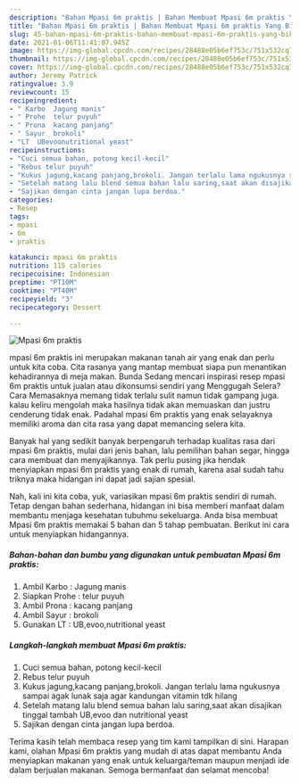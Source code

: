 ```yaml
---
description: "Bahan Mpasi 6m praktis | Bahan Membuat Mpasi 6m praktis Yang Bikin Ngiler"
title: "Bahan Mpasi 6m praktis | Bahan Membuat Mpasi 6m praktis Yang Bikin Ngiler"
slug: 45-bahan-mpasi-6m-praktis-bahan-membuat-mpasi-6m-praktis-yang-bikin-ngiler
date: 2021-01-06T11:41:07.945Z
image: https://img-global.cpcdn.com/recipes/28488e05b6ef753c/751x532cq70/mpasi-6m-praktis-foto-resep-utama.jpg
thumbnail: https://img-global.cpcdn.com/recipes/28488e05b6ef753c/751x532cq70/mpasi-6m-praktis-foto-resep-utama.jpg
cover: https://img-global.cpcdn.com/recipes/28488e05b6ef753c/751x532cq70/mpasi-6m-praktis-foto-resep-utama.jpg
author: Jeremy Patrick
ratingvalue: 3.9
reviewcount: 15
recipeingredient:
- " Karbo  Jagung manis"
- " Prohe  telur puyuh"
- " Prona  kacang panjang"
- " Sayur  brokoli"
- "LT  UBevoonutritional yeast"
recipeinstructions:
- "Cuci semua bahan, potong kecil-kecil"
- "Rebus telur puyuh"
- "Kukus jagung,kacang panjang,brokoli. Jangan terlalu lama ngukusnya sampai agak lunak saja agar kandungan vitamin tdk hilang"
- "Setelah matang lalu blend semua bahan lalu saring,saat akan disajikan tinggal tambah UB,evoo dan nutritional yeast"
- "Sajikan dengan cinta jangan lupa berdoa."
categories:
- Resep
tags:
- mpasi
- 6m
- praktis

katakunci: mpasi 6m praktis 
nutrition: 115 calories
recipecuisine: Indonesian
preptime: "PT10M"
cooktime: "PT40M"
recipeyield: "3"
recipecategory: Dessert

---
```



![Mpasi 6m praktis](https://img-global.cpcdn.com/recipes/28488e05b6ef753c/751x532cq70/mpasi-6m-praktis-foto-resep-utama.jpg)


mpasi 6m praktis ini merupakan makanan tanah air yang enak dan perlu untuk kita coba. Cita rasanya yang mantap membuat siapa pun menantikan kehadirannya di meja makan.
Bunda Sedang mencari inspirasi resep mpasi 6m praktis untuk jualan atau dikonsumsi sendiri yang Menggugah Selera? Cara Memasaknya memang tidak terlalu sulit namun tidak gampang juga. kalau keliru mengolah maka hasilnya tidak akan memuaskan dan justru cenderung tidak enak. Padahal mpasi 6m praktis yang enak selayaknya memiliki aroma dan cita rasa yang dapat memancing selera kita.

Banyak hal yang sedikit banyak berpengaruh terhadap kualitas rasa dari mpasi 6m praktis, mulai dari jenis bahan, lalu pemilihan bahan segar, hingga cara membuat dan menyajikannya. Tak perlu pusing jika hendak menyiapkan mpasi 6m praktis yang enak di rumah, karena asal sudah tahu triknya maka hidangan ini dapat jadi sajian spesial.




Nah, kali ini kita coba, yuk, variasikan mpasi 6m praktis sendiri di rumah. Tetap dengan bahan sederhana, hidangan ini bisa memberi manfaat dalam membantu menjaga kesehatan tubuhmu sekeluarga. Anda bisa membuat Mpasi 6m praktis memakai 5 bahan dan 5 tahap pembuatan. Berikut ini cara untuk menyiapkan hidangannya.

<!--inarticleads1-->

##### Bahan-bahan dan bumbu yang digunakan untuk pembuatan Mpasi 6m praktis:

1. Ambil  Karbo : Jagung manis
1. Siapkan  Prohe : telur puyuh
1. Ambil  Prona : kacang panjang
1. Ambil  Sayur : brokoli
1. Gunakan LT : UB,evoo,nutritional yeast




<!--inarticleads2-->

##### Langkah-langkah membuat Mpasi 6m praktis:

1. Cuci semua bahan, potong kecil-kecil
1. Rebus telur puyuh
1. Kukus jagung,kacang panjang,brokoli. Jangan terlalu lama ngukusnya sampai agak lunak saja agar kandungan vitamin tdk hilang
1. Setelah matang lalu blend semua bahan lalu saring,saat akan disajikan tinggal tambah UB,evoo dan nutritional yeast
1. Sajikan dengan cinta jangan lupa berdoa.




Terima kasih telah membaca resep yang tim kami tampilkan di sini. Harapan kami, olahan Mpasi 6m praktis yang mudah di atas dapat membantu Anda menyiapkan makanan yang enak untuk keluarga/teman maupun menjadi ide dalam berjualan makanan. Semoga bermanfaat dan selamat mencoba!

